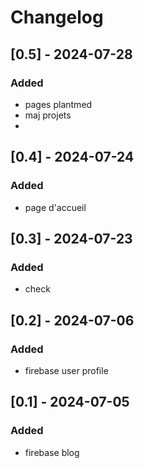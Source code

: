 # Changelog

## [0.5] - 2024-07-28

### Added

- pages plantmed
- maj projets
-
## [0.4] - 2024-07-24

### Added

- page d'accueil

## [0.3] - 2024-07-23

### Added

- check

## [0.2] - 2024-07-06

### Added

- firebase user profile

## [0.1] - 2024-07-05

### Added

- firebase blog
